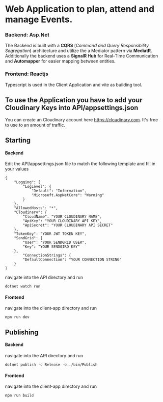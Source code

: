 # Web Application to plan, attend and manage Events.
### Backend: Asp.Net 
The Backend is built with a **CQRS** (*Command and Query Responsibility Segregation*) architecture and utilize the a Mediator pattern via **MediatR**.
Additionally the backend uses a **SignalR Hub** for Real-Time Communication and **Automapper** for easier mapping between entities. 
### Frontend: Reactjs
Typescript is used in the Client Application and vite as building tool.

## To use the Application you have to add your Cloudinary Keys into API/appsettings.json
You can create an Cloudinary account here https://cloudinary.com. It's free to use to an amount of traffic.

## Starting
#### Backend
Edit the API/appsettings.json file to match the following template and fill in your values
```
{
    "Logging": {
        "LogLevel": {
            "Default": "Information",
            "Microsoft.AspNetCore": "Warning"
        }
    },
    "AllowedHosts": "*",
    "Cloudinary": {
        "CloudName": "YOUR CLOUDINARY NAME",
        "ApiKey": "YOUR CLOUDINARY API KEY",
        "ApiSecret": "YOUR CLOUDINARY API SECRET"
    },
    "TokenKey": "YOUR JWT TOKEN KEY",
    "SendGrid": {
        "User": "YOUR SENDGRID USER",
        "Key": "YOUR SENDGIRD KEY"
    },
        "ConnectionStrings": {
        "DefaultConnection": "YOUR CONNECTION STRING"
    }
}
```

navigate into the API directory and run 
```
dotnet watch run
```
#### Frontend
navigate into the client-app directory and run
```
npm run dev
```

## Publishing
#### Backend 
navigate into the API directory and run 
```
dotnet publish -c Release -o ./bin/Publish
```
#### Frontend
navigate into the client-app directory and run
```
npm run build
```